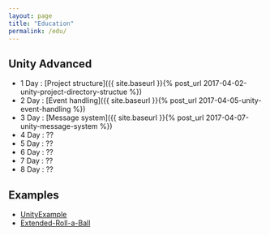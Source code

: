 ```yaml
---
layout: page
title: "Education"
permalink: /edu/
---
```


## Unity Advanced

- 1 Day : [Project structure]({{ site.baseurl }}{% post_url 2017-04-02-unity-project-directory-structue %})
- 2 Day : [Event handling]({{ site.baseurl }}{% post_url 2017-04-05-unity-event-handling %})
- 3 Day : [Message system]({{ site.baseurl }}{% post_url 2017-04-07-unity-message-system %})
- 4 Day : ?? <!--[Scriptable Object]({{ site.baseurl }}{% post_url 2017-04-09-using-scriptable-object %})-->
- 5 Day : ?? <!--[Customize attributes and Inspector]({{ site.baseurl }}{% post_url 2017-04-09-customize-attributes-and-inspector %})-->
- 6 Day : ?? <!--[Garbage Collection]({{ site.baseurl }}{% post_url 2017-03-31-garbage-collection-in-unity %})-->
- 7 Day : ?? <!--[3D Drawing pipeline]({{ site.baseurl }}{% post_url 2017-03-31-unity-3d-drawing-pipeline %})-->
- 8 Day : ?? <!--[Texture compression]({{ site.baseurl }}{% post_url 2017-03-31-using-texture-compression-in-unity %})-->

## Examples

- [UnityExample](https://github.com/hrmrzizon/UnityExample)
- [Extended-Roll-a-Ball](https://github.com/hrmrzizon/Extended-Roll-a-Ball)

<!--

후보들

1. 유니티 에디터 만들기
  - 부수 자료 : 실제 에디터 로드맵이 있어야함
2. 애니메이션 시스템
3. 코드 처음부터 메쉬 만들고 리깅까지 하기~!

-->

